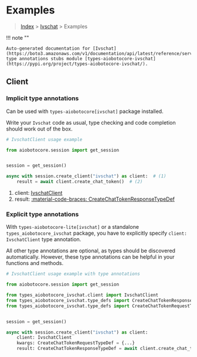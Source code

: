 # Examples

> [Index](../README.md) > [Ivschat](./README.md) > Examples

!!! note ""

    Auto-generated documentation for [Ivschat](https://boto3.amazonaws.com/v1/documentation/api/latest/reference/services/ivschat.html#ivschat)
    type annotations stubs module [types-aiobotocore-ivschat](https://pypi.org/project/types-aiobotocore-ivschat/).

## Client

### Implicit type annotations

Can be used with `types-aiobotocore[ivschat]` package installed.

Write your `Ivschat` code as usual,
type checking and code completion should work out of the box.



```python
# IvschatClient usage example

from aiobotocore.session import get_session


session = get_session()

async with session.create_client("ivschat") as client:  # (1)
    result = await client.create_chat_token()  # (2)
```

1. client: [IvschatClient](./client.md)
2. result: [:material-code-braces: CreateChatTokenResponseTypeDef](./type_defs.md#createchattokenresponsetypedef) 






### Explicit type annotations

With `types-aiobotocore-lite[ivschat]`
or a standalone `types_aiobotocore_ivschat` package, you have to explicitly specify
`client: IvschatClient` type annotation.

All other type annotations are optional, as types should be discovered automatically.
However, these type annotations can be helpful in your functions and methods.


```python
# IvschatClient usage example with type annotations

from aiobotocore.session import get_session

from types_aiobotocore_ivschat.client import IvschatClient
from types_aiobotocore_ivschat.type_defs import CreateChatTokenResponseTypeDef
from types_aiobotocore_ivschat.type_defs import CreateChatTokenRequestTypeDef


session = get_session()

async with session.create_client("ivschat") as client:
    client: IvschatClient
    kwargs: CreateChatTokenRequestTypeDef = {...}
    result: CreateChatTokenResponseTypeDef = await client.create_chat_token(**kwargs)
```




